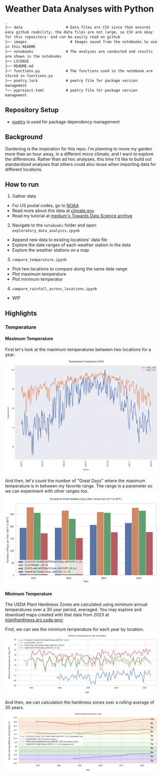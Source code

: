 # Weather Data Analyses with Python

    .
    ├── data                    # Data files are CSV since that ensures easy github reability; the data files are not large, so CSV are okay for this repository- and can be easily read on github
    ├── images                    # Images saved from the notebooks to use in this README
    ├── notebooks               # The analyses are conducted and results are shown in the notebooks 
    ├── LICENSE
    ├── README.md
    ├── functions.py            # The functions used in the notebook are stored in functions.py
    ├── poetry.lock             # poetry file for package version management
    └── pyproject.toml          # poetry file for package version management


## Repository Setup
- [poetry](https://python-poetry.org/) is used for package dependency management


## Background
Gardening is the inspiration for this repo.  I'm planning to move my garden more than an hour away, in a different micro climate, and I want to explore the differences.  Rather than ad hoc analyses, this time I'd like to build out standardized analyses that others could also reuse when importing data for different locations.

## How to run
1. Gather data
- For US postal codes, go to [NOAA](https://www.ncdc.noaa.gov/cdo-web/search)
- Read more about this data at [climate.gov](https://www.climate.gov/maps-data/dataset/past-weather-zip-code-data-table)
- Read my tutorial at [medium's Towards Data Science archive](https://towardsdatascience.com/democratizing-historical-weather-data-with-r-cc3c76dde7c5/)

2. Navigate to the `notebooks` folder and open `exploratory_data_analysis.ipynb`
- Append new data to existing locations' data file
- Explore the date ranges of each weather station in the data
- Explore the weather stations on a map

3. `compare_temperature.ipynb`
- Pick two locations to compare along the same date range
- Plot maximum temperature 
- Plot minimum temperatur

4. `compare_rainfall_across_locations.ipynb`
- WIP

## Highlights

### Temperature

#### Maximum Temperature

First let's look at the maximum temperatures between two locations for a year.
![TMAX_COMPARE](https://github.com/wpbSabi/weather_python/blob/main/images/tmax_compare.png)

And then, let's count the number of "Great Days" where the maximum temperature is in between my favorite range.  The range is a parameter so we can experiment with other ranges too.
![TMAX_GREAT_DAYS](https://github.com/wpbSabi/weather_python/blob/main/images/tmax_great_days.png)

#### Minimum Temperature

The USDA Plant Hardiness Zones are calculated using minimum annual temperatures over a 30 year period, averaged.  You may explore and download maps created with that data from 2023 at [planthardiness.ars.usda.gov/](https://planthardiness.ars.usda.gov/).  

First, we can see the minimum temperature for each year by location.
![TMIN](https://github.com/wpbSabi/weather_python/blob/main/images/tmin.png)

And then, we can calculation the hardiness zones over a rolling average of 30 years. 
![USDA_Zones](https://github.com/wpbSabi/weather_python/blob/main/images/usda_hardiness_zone.png)